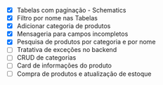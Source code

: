 - [x] Tabelas com paginação - Schematics
- [x] Filtro por nome nas Tabelas
- [x] Adicionar categoria de produtos
- [x] Mensageria para campos incompletos
- [x] Pesquisa de produtos por categoria e por nome
- [ ] Tratativa de exceções no backend
- [ ] CRUD de categorias
- [ ] Card de informações do produto
- [ ] Compra de produtos e atualização de estoque
